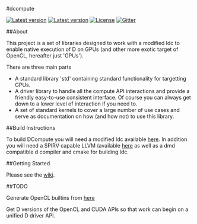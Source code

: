 #dcompute

[![Latest version](https://img.shields.io/dub/v/dcompute.svg)](http://code.dlang.org/packages/dcompute)
[![Latest version](https://img.shields.io/github/tag/libmir/dcompute.svg?maxAge=3600)](http://code.dlang.org/packages/dcompute)
[![License](https://img.shields.io/dub/l/dcompute.svg)](http://code.dlang.org/packages/dcompute)
[![Gitter](https://img.shields.io/gitter/room/libmir/public.svg)](https://gitter.im/libmir/public)

##About

This project is a set of libraries designed to work with a modified ldc to 
enable native execution of D on GPUs (and other more exotic target of OpenCL, hereafter just 'GPUs').

There are three main parts 
* A standard library 'std' containing standard functionality for targetting GPUs.
* A driver library to handle all the compute API interactions and provide a friendly easy-to-use consistent interface. Of course you can always get down to a lower level of interaction if you need to.
* A set of standard kernels to cover a large number of use cases and serve as documentation on how (and how not) to use this library.

##Build Instructions

To build DCompute you will need a modified ldc available [here](https://github.com/ldc-developers/ldc/tree/dcompute).
 In addition you will need a SPIRV capable LLVM (available [here](https://github.com/thewilsonator/llvm/tree/compute) as well as a dmd compatible d compiler and cmake for building ldc.
 
##Getting Started

Please see the [wiki](https://github.com/thewilsonator/dcompute/wiki).

##TODO

Generate OpenCL builtins from [here](https://github.com/KhronosGroup/SPIR-Tools/wiki/SPIR-2.0-built-in-functions)

Get D versions of the OpenCL and CUDA APIs so that work can begin on a unified D driver API.


